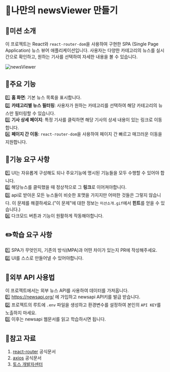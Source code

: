 # 📰나만의 newsViewer 만들기

## 📢미션 소개
이 프로젝트는 React와 `react-router-dom`을 사용하여 구현한 SPA (Single Page Application) 뉴스 뷰어 애플리케이션입니다. 사용자는 다양한 카테고리의 뉴스를 실시간으로 확인하고, 원하는 기사를 선택하여 자세한 내용을 볼 수 있습니다.

![newsViewer](https://github.com/user-attachments/assets/96189f72-4154-414c-be89-e9ac08f35a91)


## 🔧주요 기능
1️⃣ **홈 화면**: 기본 뉴스 목록을 표시합니다.<br/>
2️⃣ **카테고리별 뉴스 필터링**: 사용자가 원하는 카테고리를 선택하여 해당 카테고리의 뉴스만 필터링할 수 있습니다.<br/>
3️⃣ **기사 상세 페이지**: 특정 기사를 클릭하면 해당 기사의 상세 내용이 있는 링크로 이동합니다.<br/>
4️⃣ **페이지 간 이동**: `react-router-dom`을 사용하여 페이지 간 빠르고 매끄러운 이동을 지원합니다.

## 👻기능 요구 사항
1️⃣ UI는 자유롭게 구성해도 되나 주요기능에 명시된 기능들을 모두 수행할 수 있어야 합니다.<br/>
2️⃣ 해당뉴스를 클릭했을 때 정상적으로 그 **링크**로 이어져야합니다.<br/>
3️⃣ api로 받아온 모든 뉴스들이 비슷한 포맷을 가지지만 어떠한 것들은 그렇지 않습니다. 이 문제를 해결하세요.("이 문제"에 대한 정보는 `미션소개.gif`에서 **힌트**를 얻을 수 있습니다.)<br/>
4️⃣ 다크모드 버튼과 기능이 원활하게 작동해야합니다.

## ✏️학습 요구 사항
1️⃣ SPA가 무엇인지, 기존의 방식(MPA)과 어떤 차이가 있는지 PR에 작성해주세요.<br/>
2️⃣ UI를 스스로 만들어낼 수 있어야합니다.

## 📍외부 API 사용법
이 프로젝트에서는 외부 뉴스 API를 사용하여 데이터를 가져옵니다.<br/>
1️⃣ https://newsapi.org/ 에 가입하고 newsapi API키를 발급 받습니다.<br/>
2️⃣ 프로젝트의 루트에 `.env` 파일을 생성하고 환경변수를 설정하여 본인의 `API KEY`를 노출하지 마세요. <br/>
3️⃣ 이후는 newsapi 웹문서를 읽고 학습하시면 됩니다.<br/>

## 🧱참고 자료
1. [react-router](https://reactrouter.com/) 공식문서
2. [axios](https://axios-http.com/kr/) 공식문서
3. [토스 개발자센터](https://docs.tosspayments.com/resources/glossary/spa)
